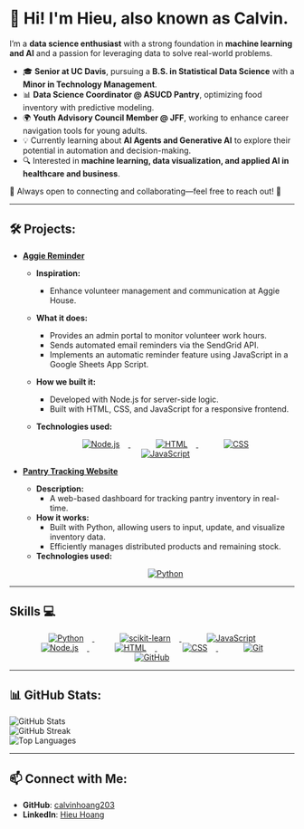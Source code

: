 # 👋 Hi! I'm Hieu, also known as Calvin.

I’m a **data science enthusiast** with a strong foundation in **machine learning and AI** and a passion for leveraging data to solve real-world problems.  

- 🎓 **Senior at UC Davis**, pursuing a **B.S. in Statistical Data Science** with a **Minor in Technology Management**.  
- 📊 **Data Science Coordinator @ ASUCD Pantry**, optimizing food inventory with predictive modeling.  
- 🌍 **Youth Advisory Council Member @ JFF**, working to enhance career navigation tools for young adults.  
- 💡 Currently learning about **AI Agents and Generative AI** to explore their potential in automation and decision-making.  
- 🔍 Interested in **machine learning, data visualization, and applied AI in healthcare and business**.  

🌟 Always open to connecting and collaborating—feel free to reach out! 🚀  

---

## 🛠 Projects:

- **[Aggie Reminder](https://github.com/calvinhoang203/Aggie-Reminder)**
  - **Inspiration:**
    - Enhance volunteer management and communication at Aggie House.
  - **What it does:**
    - Provides an admin portal to monitor volunteer work hours.
    - Sends automated email reminders via the SendGrid API.
    - Implements an automatic reminder feature using JavaScript in a Google Sheets App Script.
  - **How we built it:**
    - Developed with Node.js for server-side logic.
    - Built with HTML, CSS, and JavaScript for a responsive frontend.
  - **Technologies used:**  
    <p align="center">
      <a href="https://nodejs.org/" style="margin: 0 15px;">
        <img src="https://skillicons.dev/icons?i=nodejs" alt="Node.js" style="margin: 0 15px;" />
      </a>
      
      <a href="https://developer.mozilla.org/en-US/docs/Web/HTML" style="margin: 0 15px;">
        <img src="https://skillicons.dev/icons?i=html" alt="HTML" style="margin: 0 15px;" />
      </a>
      
      <a href="https://developer.mozilla.org/en-US/docs/Web/CSS" style="margin: 0 15px;">
        <img src="https://skillicons.dev/icons?i=css" alt="CSS" style="margin: 0 15px;" />
      </a>
      
      <a href="https://developer.mozilla.org/en-US/docs/Web/JavaScript" style="margin: 0 15px;">
        <img src="https://skillicons.dev/icons?i=javascript" alt="JavaScript" style="margin: 0 15px;" />
      </a>
      
    </p>

- **[Pantry Tracking Website](https://github.com/lJulietl/Pantry-Tracking-Website)**
  - **Description:**
    - A web-based dashboard for tracking pantry inventory in real-time.
  - **How it works:**
    - Built with Python, allowing users to input, update, and visualize inventory data.
    - Efficiently manages distributed products and remaining stock.
  - **Technologies used:**  
    <p align="center">
      <a href="https://python.org/" style="margin: 0 15px;">
        <img src="https://skillicons.dev/icons?i=python" alt="Python" style="margin: 0 15px;" />
      </a>
    </p>

---

## Skills 💻

<p align="center">
  <a href="https://python.org/" style="margin: 0 15px;">
    <img src="https://skillicons.dev/icons?i=python" alt="Python" style="margin: 0 15px;" />
  </a>
  <a href="https://scikit-learn.org/" style="margin: 0 15px;">
    <img src="https://skillicons.dev/icons?i=sklearn" alt="scikit-learn" style="margin: 0 15px;" />
  </a>
  <a href="https://developer.mozilla.org/en-US/docs/Web/JavaScript" style="margin: 0 15px;">
    <img src="https://skillicons.dev/icons?i=javascript" alt="JavaScript" style="margin: 0 15px;" />
  </a>
  <a href="https://nodejs.org/" style="margin: 0 15px;">
    <img src="https://skillicons.dev/icons?i=nodejs" alt="Node.js" style="margin: 0 15px;" />
  </a>
  <a href="https://developer.mozilla.org/en-US/docs/Web/HTML" style="margin: 0 15px;">
    <img src="https://skillicons.dev/icons?i=html" alt="HTML" style="margin: 0 15px;" />
  </a>
  <a href="https://developer.mozilla.org/en-US/docs/Web/CSS" style="margin: 0 15px;">
    <img src="https://skillicons.dev/icons?i=css" alt="CSS" style="margin: 0 15px;" />
  </a>
  <a href="https://git-scm.com/" style="margin: 0 15px;">
    <img src="https://skillicons.dev/icons?i=git" alt="Git" style="margin: 0 15px;" />
  </a>
  <a href="https://github.com/" style="margin: 0 15px;">
    <img src="https://skillicons.dev/icons?i=github" alt="GitHub" style="margin: 0 15px;" />
  </a>
</p>

---

## 📊 GitHub Stats:
![GitHub Stats](https://github-readme-stats.vercel.app/api?username=calvinhoang203&show_icons=true&theme=dark)  
![GitHub Streak](https://github-readme-streak-stats.herokuapp.com/?user=calvinhoang203&theme=dark)  
![Top Languages](https://github-readme-stats.vercel.app/api/top-langs/?username=calvinhoang203&layout=compact&theme=dark) 

---

## 📫 Connect with Me:
- **GitHub**: [calvinhoang203](https://github.com/calvinhoang203)
- **LinkedIn**: [Hieu Hoang](https://linkedin.com/in/yourname)
